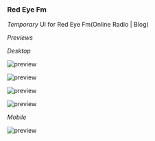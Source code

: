### Red Eye Fm
*Temporary* UI for Red Eye Fm(Online Radio | Blog)

*Previews*

*Desktop*

![preview](https://github.com/projectfinalaudio/redeyefm/blob/master/previews/desktop1.png?raw=true)

![preview](https://github.com/projectfinalaudio/redeyefm/blob/master/previews/desktop2.png?raw=true)

![preview](https://github.com/projectfinalaudio/redeyefm/blob/master/previews/desktop3.png?raw=true)

![preview](https://github.com/projectfinalaudio/redeyefm/blob/master/previews/desktop4.png?raw=true)

*Mobile*

![preview](https://github.com/projectfinalaudio/redeyefm/blob/master/previews/mobile.png?raw=true)
